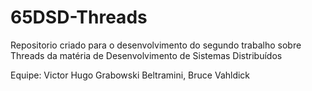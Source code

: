 # 65DSD-Threads

Repositorio criado para o desenvolvimento do segundo trabalho sobre Threads da matéria de Desenvolvimento de Sistemas Distribuídos 

Equipe: Victor Hugo Grabowski Beltramini, Bruce Vahldick
